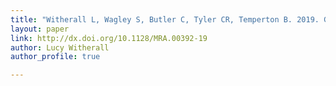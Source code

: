 ```yaml
---
title: "Witherall L, Wagley S, Butler C, Tyler CR, Temperton B. 2019. Genome Sequences of Four *Vibrio parahaemolyticus* Strains Isolated from the English Channel and the River Thames. Microbiology Resource Announcements 8:e00392–19."
layout: paper
link: http://dx.doi.org/10.1128/MRA.00392-19
author: Lucy Witherall
author_profile: true

---
```

